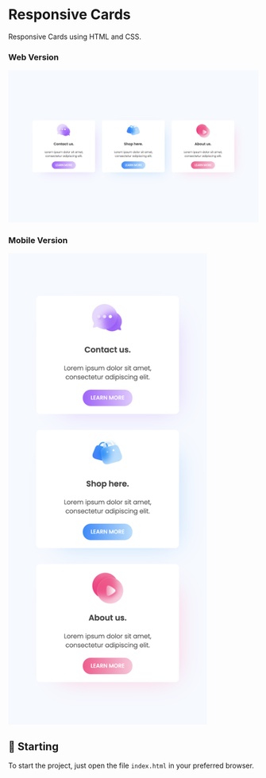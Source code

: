# Responsive Cards

Responsive Cards using HTML and CSS.<br />

### Web Version
<img src="assets/desktop.png" alt="Web Version"/>

### Mobile Version
<img src="assets/mobile.png" alt="Mobile Version" width="400"/>

## 🚀 Starting

To start the project, just open the file `index.html` in your preferred browser.
